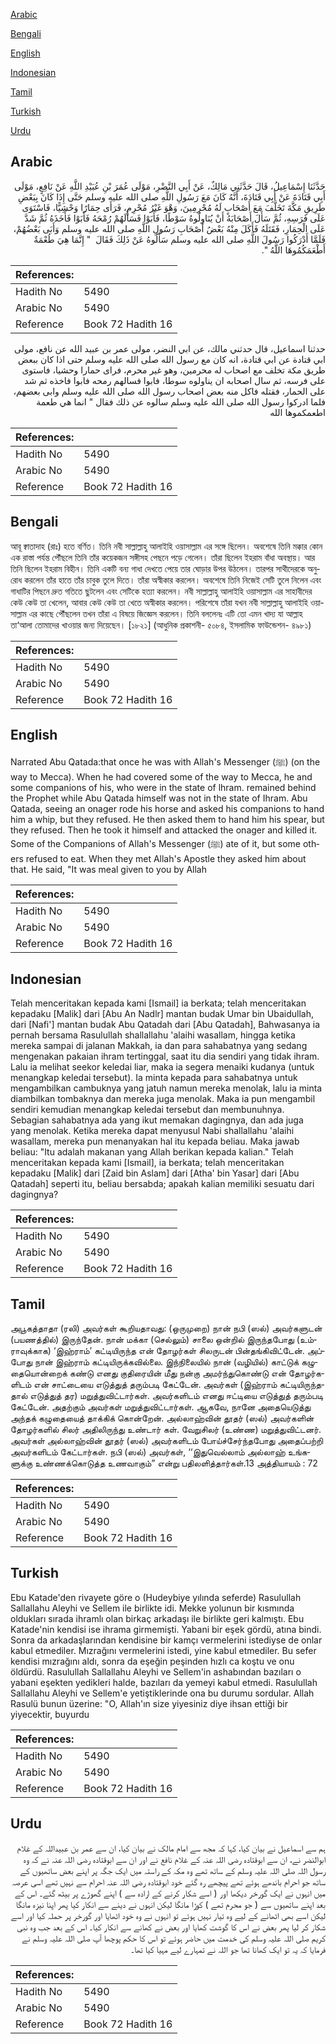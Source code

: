 [Arabic](#arabic)

[Bengali](#bengali)

[English](#english)

[Indonesian](#indonesian)

[Tamil](#tamil)

[Turkish](#turkish)

[Urdu](#urdu)

## Arabic


<div dir="rtl" lang="ar" style={{fontSize:'larger',backgroundColor:'#f8f9fa',padding:20}}>
حَدَّثَنَا إِسْمَاعِيلُ، قَالَ حَدَّثَنِي مَالِكٌ، عَنْ أَبِي النَّضْرِ، مَوْلَى عُمَرَ بْنِ عُبَيْدِ اللَّهِ عَنْ نَافِعٍ، مَوْلَى أَبِي قَتَادَةَ عَنْ أَبِي قَتَادَةَ، أَنَّهُ كَانَ مَعَ رَسُولِ اللَّهِ صلى الله عليه وسلم حَتَّى إِذَا كَانَ بِبَعْضِ طَرِيقِ مَكَّةَ تَخَلَّفَ مَعَ أَصْحَابٍ لَهُ مُحْرِمِينَ، وَهْوَ غَيْرُ مُحْرِمٍ، فَرَأَى حِمَارًا وَحْشِيًّا، فَاسْتَوَى عَلَى فَرَسِهِ، ثُمَّ سَأَلَ أَصْحَابَهُ أَنْ يُنَاوِلُوهُ سَوْطًا، فَأَبَوْا فَسَأَلَهُمْ رُمْحَهُ فَأَبَوْا فَأَخَذَهُ ثُمَّ شَدَّ عَلَى الْحِمَارِ، فَقَتَلَهُ فَأَكَلَ مِنْهُ بَعْضُ أَصْحَابِ رَسُولِ اللَّهِ صلى الله عليه وسلم وَأَبَى بَعْضُهُمْ، فَلَمَّا أَدْرَكُوا رَسُولَ اللَّهِ صلى الله عليه وسلم سَأَلُوهُ عَنْ ذَلِكَ فَقَالَ ‏ "‏ إِنَّمَا هِيَ طُعْمَةٌ أَطْعَمَكُمُوهَا اللَّهُ ‏"‏‏.‏
</div>
<div style={{backgroundColor:'#f8f9fa',padding:20, marginBottom: 10}}><table> <thead> <tr> <th>References:</th> <th></th> </tr> </thead> <tbody><tr><td>Hadith No</td><td>5490</td></tr><tr><td>Arabic No</td><td>5490</td></tr><tr><td>Reference</td><td>Book 72 Hadith 16</td></tr></tbody></table></div>


<div dir="rtl" lang="ar" style={{fontSize:'larger',backgroundColor:'#f8f9fa',padding:20}}>
حدثنا اسماعيل، قال حدثني مالك، عن ابي النضر، مولى عمر بن عبيد الله عن نافع، مولى ابي قتادة عن ابي قتادة، انه كان مع رسول الله صلى الله عليه وسلم حتى اذا كان ببعض طريق مكة تخلف مع اصحاب له محرمين، وهو غير محرم، فراى حمارا وحشيا، فاستوى على فرسه، ثم سال اصحابه ان يناولوه سوطا، فابوا فسالهم رمحه فابوا فاخذه ثم شد على الحمار، فقتله فاكل منه بعض اصحاب رسول الله صلى الله عليه وسلم وابى بعضهم، فلما ادركوا رسول الله صلى الله عليه وسلم سالوه عن ذلك فقال " انما هي طعمة اطعمكموها الله
</div>
<div style={{backgroundColor:'#f8f9fa',padding:20, marginBottom: 10}}><table> <thead> <tr> <th>References:</th> <th></th> </tr> </thead> <tbody><tr><td>Hadith No</td><td>5490</td></tr><tr><td>Arabic No</td><td>5490</td></tr><tr><td>Reference</td><td>Book 72 Hadith 16</td></tr></tbody></table></div>

## Bengali


<div dir="ltr" lang="bn" style={{fontSize:'larger',backgroundColor:'#f8f9fa',padding:20}}>
আবূ ক্বাতাদাহ (রাঃ) হতে বর্ণিত। তিনি নবী সাল্লাল্লাহু আলাইহি ওয়াসাল্লাম এর সঙ্গে ছিলেন। অবশেষে তিনি মক্কার কোন এক রাস্তা পর্যন্ত পৌঁছলে তিনি তাঁর কয়েকজন সঙ্গীসহ পেছনে পড়ে গেলেন। তাঁরা ছিলেন ইহরাম বাঁধা অবস্থায়। আর তিনি ছিলেন ইহরাম বিহীন। তিনি একটি বন্য গাধা দেখতে পেয়ে তার ঘোড়ার উপর উঠলেন। তারপর সাথীদেরকে অনুরোধ করলেন তাঁর হাতে তাঁর চাবুক তুলে দিতে। তাঁরা অস্বীকার করলেন। অবশেষে তিনি নিজেই সেটি তুলে নিলেন এবং গাধাটির পিছনে দ্রুত গতিতে ছুটলেন এবং সেটিকে হত্যা করলেন। নবী সাল্লাল্লাহু আলাইহি ওয়াসাল্লাম এর সাহাবীদের কেউ কেউ তা খেলেন, আবার কেউ কেউ তা খেতে অস্বীকার করলেন। পরিশেষে তাঁরা যখন নবী সাল্লাল্লাহু আলাইহি ওয়াসাল্লাম এর কাছে পৌঁছলেন তখন তাঁরা এ বিষয়ে জিজ্ঞেস করলেন। তিনি বললেনঃ এটি তো এমন খাদ্য যা আল্লাহ তা‘আলা তোমাদের খাওয়ার জন্য দিয়েছেন। [১৮২১] (আধুনিক প্রকাশনী- ৫০৮৪, ইসলামিক ফাউন্ডেশন- ৪৯৮১)
</div>
<div style={{backgroundColor:'#f8f9fa',padding:20, marginBottom: 10}}><table> <thead> <tr> <th>References:</th> <th></th> </tr> </thead> <tbody><tr><td>Hadith No</td><td>5490</td></tr><tr><td>Arabic No</td><td>5490</td></tr><tr><td>Reference</td><td>Book 72 Hadith 16</td></tr></tbody></table></div>

## English


<div dir="ltr" lang="en" style={{fontSize:'larger',backgroundColor:'#f8f9fa',padding:20}}>
Narrated Abu Qatada:that once he was with Allah's Messenger (ﷺ) (on the way to Mecca). When he had covered some of the way to Mecca, he and some companions of his, who were in the state of lhram. remained behind the Prophet while Abu Qatada himself was not in the state of Ihram. Abu Qatada, seeing an onager rode his horse and asked his companions to hand him a whip, but they refused. He then asked them to hand him his spear, but they refused. Then he took it himself and attacked the onager and killed it. Some of the Companions of Allah's Messenger (ﷺ) ate of it, but some others refused to eat. When they met Allah's Apostle they asked him about that. He said, "It was meal given to you by Allah
</div>
<div style={{backgroundColor:'#f8f9fa',padding:20, marginBottom: 10}}><table> <thead> <tr> <th>References:</th> <th></th> </tr> </thead> <tbody><tr><td>Hadith No</td><td>5490</td></tr><tr><td>Arabic No</td><td>5490</td></tr><tr><td>Reference</td><td>Book 72 Hadith 16</td></tr></tbody></table></div>

## Indonesian


<div dir="ltr" lang="id" style={{fontSize:'larger',backgroundColor:'#f8f9fa',padding:20}}>
Telah menceritakan kepada kami [Ismail] ia berkata; telah menceritakan kepadaku [Malik] dari [Abu An Nadlr] mantan budak Umar bin Ubaidullah, dari [Nafi'] mantan budak Abu Qatadah dari [Abu Qatadah], Bahwasanya ia pernah bersama Rasulullah shallallahu 'alaihi wasallam, hingga ketika mereka sampai di jalanan Makkah, ia dan para sahabatnya yang sedang mengenakan pakaian ihram tertinggal, saat itu dia sendiri yang tidak ihram. Lalu ia melihat seekor keledai liar, maka ia segera menaiki kudanya (untuk menangkap keledai tersebut). Ia minta kepada para sahabatnya untuk mengambilkan cambuknya yang jatuh namun mereka menolak, lalu ia minta diambilkan tombaknya dan mereka juga menolak. Maka ia pun mengambil sendiri kemudian menangkap keledai tersebut dan membunuhnya. Sebagian sahabatnya ada yang ikut memakan dagingnya, dan ada juga yang menolak. Ketika mereka dapat menyusul Nabi shallallahu 'alaihi wasallam, mereka pun menanyakan hal itu kepada beliau. Maka jawab beliau: "Itu adalah makanan yang Allah berikan kepada kalian." Telah menceritakan kepada kami [Ismail], ia berkata; telah menceritakan kepadaku [Malik] dari [Zaid bin Aslam] dari [Atha' bin Yasar] dari [Abu Qatadah] seperti itu, beliau bersabda; apakah kalian memiliki sesuatu dari dagingnya?
</div>
<div style={{backgroundColor:'#f8f9fa',padding:20, marginBottom: 10}}><table> <thead> <tr> <th>References:</th> <th></th> </tr> </thead> <tbody><tr><td>Hadith No</td><td>5490</td></tr><tr><td>Arabic No</td><td>5490</td></tr><tr><td>Reference</td><td>Book 72 Hadith 16</td></tr></tbody></table></div>

## Tamil


<div dir="ltr" lang="ta" style={{fontSize:'larger',backgroundColor:'#f8f9fa',padding:20}}>
அபூகத்தாதா (ரலி) அவர்கள் கூறியதாவது: (ஒருமுறை) நான் நபி (ஸல்) அவர்களுடன் (பயணத்தில்) இருந்தேன். நான் மக்கா (செல்லும்) சாலை ஒன்றில் இருந்தபோது (உம்ராவுக்காக) ‘இஹ்ராம்’ கட்டியிருந்த என் தோழர்கள் சிலருடன் பின்தங்கிவிட்டேன். அப்போது நான் இஹ்ராம் கட்டியிருக்கவில்லை. இந்நிலையில் நான் (வழியில்) காட்டுக் கழுதையொன்றைக் கண்டு எனது குதிரையின் மீது நன்கு அமர்ந்துகொண்டு என் தோழர்களிடம் என் சாட்டையை எடுத்துத் தரும்படி கேட்டேன். அவர்கள் (இஹ்ராம் கட்டியிருந்ததால் எடுத்துத் தர) மறுத்துவிட்டார்கள். அவர்களிடம் எனது ஈட்டியை எடுத்துத் தரும்படி கேட்டேன். அதற்கும் அவர்கள் மறுத்துவிட்டார்கள். ஆகவே, நானே அதையெடுத்து அந்தக் கழுதையைத் தாக்கிக் கொன்றேன். அல்லாஹ்வின் தூதர் (ஸல்) அவர்களின் தோழர்களில் சிலர் அதிலிருந்து உண்டார் கள். வேறுசிலர் (உண்ண) மறுத்துவிட்டனர். அவர்கள் அல்லாஹ்வின் தூதர் (ஸல்) அவர்களிடம் போய்ச்சேர்ந்தபோது அதைப்பற்றி அவர்களிடம் கேட்டார்கள். நபி (ஸல்) அவர்கள், ‘‘இதுவெல்லாம் அல்லாஹ் உங்களுக்கு உண்ணக்கொடுத்த உணவாகும்” என்று பதிலளித்தார்கள்.13 அத்தியாயம் : 72
</div>
<div style={{backgroundColor:'#f8f9fa',padding:20, marginBottom: 10}}><table> <thead> <tr> <th>References:</th> <th></th> </tr> </thead> <tbody><tr><td>Hadith No</td><td>5490</td></tr><tr><td>Arabic No</td><td>5490</td></tr><tr><td>Reference</td><td>Book 72 Hadith 16</td></tr></tbody></table></div>

## Turkish


<div dir="ltr" lang="tr" style={{fontSize:'larger',backgroundColor:'#f8f9fa',padding:20}}>
Ebu Katade'den rivayete göre o (Hudeybiye yılında seferde) Rasulullah Sallallahu Aleyhi ve Sellem ile birlikte idi. Mekke yolunun bir kısmında oldukları sırada ihramlı olan birkaç arkadaşı ile birlikte geri kalmıştı. Ebu Katade'nin kendisi ise ihrama girmemişti. Yabani bir eşek gördü, atına bindi. Sonra da arkadaşlarından kendisine bir kamçı vermelerini istediyse de onlar kabul etmediler. Mızrağını vermelerini istedi, yine kabul etmediler. Bu sefer kendisi mızrağını aldı, sonra da eşeğin peşinden hızlı ca koştu ve onu öldürdü. Rasulullah Sallallahu Aleyhi ve Sellem'in ashabından bazıları o yabani eşekten yedikleri halde, bazıları da yemeyi kabul etmedi. Rasulullah Sallallahu Aleyhi ve Sellem'e yetiştiklerinde ona bu durumu sordular. Allah Rasulü bunun üzerine: "O, Allah'ın size yiyesiniz diye ihsan ettiği bir yiyecektir, buyurdu
</div>
<div style={{backgroundColor:'#f8f9fa',padding:20, marginBottom: 10}}><table> <thead> <tr> <th>References:</th> <th></th> </tr> </thead> <tbody><tr><td>Hadith No</td><td>5490</td></tr><tr><td>Arabic No</td><td>5490</td></tr><tr><td>Reference</td><td>Book 72 Hadith 16</td></tr></tbody></table></div>

## Urdu


<div dir="rtl" lang="ur" style={{fontSize:'larger',backgroundColor:'#f8f9fa',padding:20}}>
ہم سے اسماعیل نے بیان کیا، کہا کہ مجھ سے امام مالک نے بیان کیا، ان سے عمر بن عبیداللہ کے غلام ابوالنضر نے، ان سے ابوقتادہ رضی اللہ عنہ کے غلام نافع نے اور ان سے ابوقتادہ رضی اللہ عنہ نے کہ وہ رسول اللہ صلی اللہ علیہ وسلم کے ساتھ تھے وہ مکہ کے راستہ میں ایک جگہ پر اپنے بعض ساتھیوں کے ساتھ جو احرام باندھے ہوئے تھے پیچھے رہ گئے خود ابوقتادہ رضی اللہ عنہ احرام سے نہیں تھے اسی عرصہ میں انہوں نے ایک گورخر دیکھا اور ( اسے شکار کرنے کے ارادہ سے ) اپنے گھوڑے پر بیٹھ گئے۔ اس کے بعد اپنے ساتھیوں سے ( جو محرم تھے ) کوڑا مانگا لیکن انہوں نے دینے سے انکار کیا پھر اپنا نیزہ مانگا لیکن اسے بھی اٹھانے کے لیے وہ تیار نہیں ہوئے تو انہوں نے وہ خود اٹھایا اور گورخر پر حملہ کیا اور اسے شکار کر لیا پھر بعض نے اس کا گوشت کھایا اور بعض نے کھانے سے انکار کیا۔ اس کے بعد جب وہ نبی کریم صلی اللہ علیہ وسلم کی خدمت میں حاضر ہوئے تو اس کا حکم پوچھا آپ صلی اللہ علیہ وسلم نے فرمایا کہ یہ تو ایک کھانا تھا جو اللہ نے تمہارے لیے مہیا کیا تھا۔
</div>
<div style={{backgroundColor:'#f8f9fa',padding:20, marginBottom: 10}}><table> <thead> <tr> <th>References:</th> <th></th> </tr> </thead> <tbody><tr><td>Hadith No</td><td>5490</td></tr><tr><td>Arabic No</td><td>5490</td></tr><tr><td>Reference</td><td>Book 72 Hadith 16</td></tr></tbody></table></div>